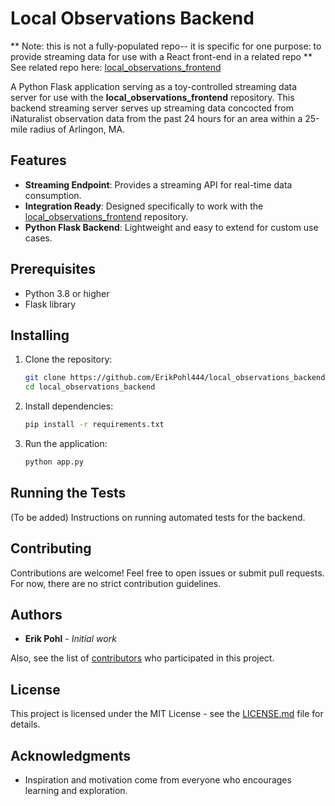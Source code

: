 # Local Observations Backend

** Note: this is not a fully-populated repo-- it is specific for one purpose: to provide streaming data for use with a React front-end in a related repo **
See related repo here: [local_observations_frontend](https://github.com/ErikPohl444/local_observations_frontend)

A Python Flask application serving as a toy-controlled streaming data server for use with the **local_observations_frontend** repository.
This backend streaming server serves up streaming data concocted from iNaturalist observation data from the past 24 hours for an area within a 25-mile radius of Arlingon, MA.

## Features

- **Streaming Endpoint**: Provides a streaming API for real-time data consumption.
- **Integration Ready**: Designed specifically to work with the [local_observations_frontend](https://github.com/ErikPohl444/local_observations_frontend) repository.
- **Python Flask Backend**: Lightweight and easy to extend for custom use cases.

## Prerequisites

- Python 3.8 or higher
- Flask library

## Installing

1. Clone the repository:
   ```bash
   git clone https://github.com/ErikPohl444/local_observations_backend.git
   cd local_observations_backend
   ```

2. Install dependencies:
   ```bash
   pip install -r requirements.txt
   ```

3. Run the application:
   ```bash
   python app.py
   ```

## Running the Tests

(To be added) Instructions on running automated tests for the backend.

## Contributing

Contributions are welcome! Feel free to open issues or submit pull requests. For now, there are no strict contribution guidelines.

## Authors

- **Erik Pohl** - *Initial work*

Also, see the list of [contributors](https://github.com/ErikPohl444/local_observations_backend/graphs/contributors) who participated in this project.

## License

This project is licensed under the MIT License - see the [LICENSE.md](LICENSE.md) file for details.

## Acknowledgments

- Inspiration and motivation come from everyone who encourages learning and exploration.
